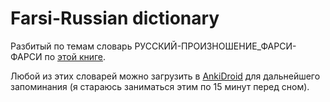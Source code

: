 # Farsi-Russian dictionary

Разбитый по темам словарь РУССКИЙ-ПРОИЗНОШЕНИЕ_ФАРСИ-ФАРСИ по [этой книге](https://www.litres.ru/raznoe/russko-farsi-tematicheskiy-slovar-3000-slov-43248112/).

Любой из этих словарей можно загрузить в [AnkiDroid](https://github.com/ankidroid/Anki-Android) для дальнейшего запоминания (я стараюсь заниматься этим по 15 минут перед сном).
